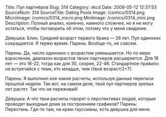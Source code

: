 Title: Пул партнёров 
Slug: 314 
Category: xkcd 
Date: 2008-05-12 12:37:53 
SourceNum: 314 
SourceTitle: Dating Pools 
Image: /comics/0314.png 
MicroImage: /comics/0314_micro.png 
MiniImage: /comics/0314_mini.png 
Description: Полный анализ, конечно, намного сложнее, но я не могу остаться, чтобы поговорить об этом, потому что у меня свидание. 

Девушка: Блин. Средний возраст первого брака — 26 лет. Пул одиноких сокращается. Я теряю время.
Парень: Вообще-то, не совсем.

Парень: Да, число одиноких с возрастом уменьшается. Но по мере взросления, диапазон возрастов твоих партнеров расширяется. Для 18 лет — это 16-22, тогда как для 30, скорее, 22-46. Стандартное правило: не встречайся с теми, кто младше, чем (твой возраст/2+7).

Парень: Я выполнил кое-какие расчеты, используя данные переписи прошлой недели. Так вот, на самом деле, твой пул партнеров зрелых лет растет. Так что не переживай!

Девушка: А что твои расчеты говорят о перспективах людей, которые проводят выходные дома за построением графиков?
Парень: Перестань. Где-то там, на краю гауссианы, есть девушка для меня.